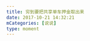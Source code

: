 ```yaml
---
title: 穷到要把共享单车押金取出来
date: 2017-10-21 14:32:21
mCategories: [说说]
type: moment
---
```


<div id="pics-20171021143221"></div>

<script src="/lib/moment/pics.js"></script>
<script>
var data = [
    {"link": "2017-10-21_000000.jpeg", "type": "shuoshuo"}
];
picsRender(data, "pics-20171021143221");
</script>

